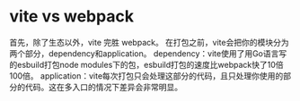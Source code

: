 # vite vs webpack
首先，除了生态以外，vite 完胜 webpack。
在打包之前，vite会把你的模块分为两个部分，dependency和application。
dependency：vite使用了用Go语言写的esbuild打包node modules下的包，esbuild打包的速度比webpack快了10倍100倍。
application：vite每次打包只会处理这部分的代码，且只处理你使用的部分的代码。这在多入口的情况下差异会非常明显。
